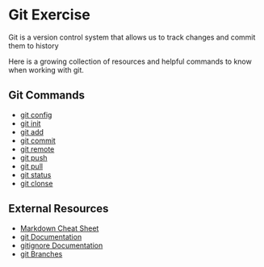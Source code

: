 # Git Exercise

Git is a version control system that allows us to track changes and commit them to history

Here is a growing collection of resources and helpful commands to know when working with git.

## Git Commands
- [git config](./Commands/Config.md) 
- [git init](./Commands/Init.md)
- [git add](./Commands/Add.md)
- [git commit](./Commands/Commit.md)
- [git remote](./Commands/Remote.md)
- [git push](./Commands/Push.md)
- [git pull](./Commands/Pull.md)
- [git status](./Commands/Status.md)
- [git clonse](./Commands/Clone.md)

## External Resources 
- [Markdown Cheat Sheet](https://www.markdownguide.org/cheat-sheet/)
- [git Documentation](https;//git-scm.com/docs)
- [gitignore Documentation](https://git-scm.com/docs/gitignore)
- [git Branches](https://git-scm.com/book/en/v2/Git-Branching-Branches-in0a0Nutshell)